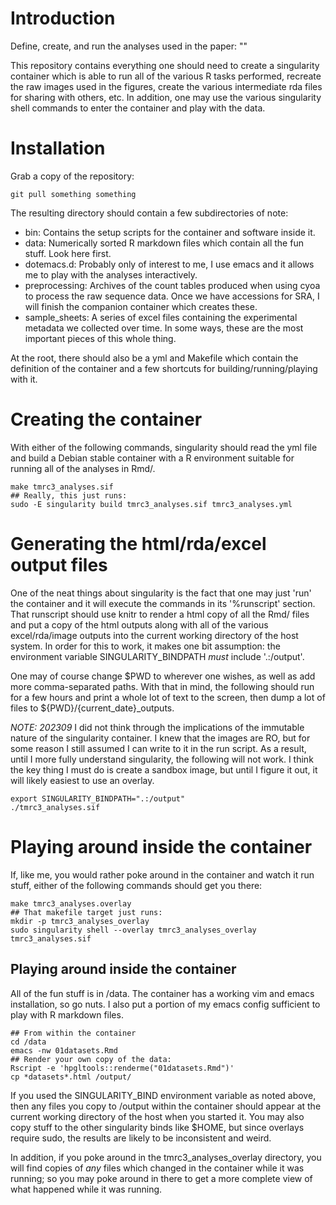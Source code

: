 # Introduction

Define, create, and run the analyses used in the paper: ""

This repository contains everything one should need to create a
singularity container which is able to run all of the various R
tasks performed, recreate the raw images used in the figures, create
the various intermediate rda files for sharing with others, etc.  In
addition, one may use the various singularity shell commands to enter
the container and play with the data.

# Installation

Grab a copy of the repository:

```{bash, eval=FALSE}
git pull something something
```

The resulting directory should contain a few subdirectories of note:

* bin: Contains the setup scripts for the container and software
  inside it.
* data: Numerically sorted R markdown files which contain all the fun
  stuff.  Look here first.
* dotemacs.d: Probably only of interest to me, I use emacs and it
  allows me to play with the analyses interactively.
* preprocessing: Archives of the count tables produced when using cyoa
  to process the raw sequence data. Once we have accessions for SRA, I
  will finish the companion container which creates these.
* sample_sheets: A series of excel files containing the experimental
  metadata we collected over time.  In some ways, these are the most
  important pieces of this whole thing.

At the root, there should also be a yml and Makefile which contain the
definition of the container and a few shortcuts for
building/running/playing with it.

# Creating the container

With either of the following commands, singularity should read the yml
file and build a Debian stable container with a R environment suitable
for running all of the analyses in Rmd/.

```{bash, eval=FALSE}
make tmrc3_analyses.sif
## Really, this just runs:
sudo -E singularity build tmrc3_analyses.sif tmrc3_analyses.yml
```

# Generating the html/rda/excel output files

One of the neat things about singularity is the fact that one may just
'run' the container and it will execute the commands in its
'%runscript' section.  That runscript should use knitr to render a
html copy of all the Rmd/ files and put a copy of the html outputs
along with all of the various excel/rda/image outputs into the current
working directory of the host system.  In order for this to work, it
makes one bit assumption: the environment variable
SINGULARITY_BINDPATH _must_ include '.:/output'.

One may of course change $PWD to wherever one wishes, as well as add
more comma-separated paths.  With that in mind, the following should
run for a few hours and print a whole lot of text to the screen, then
dump a lot of files to ${PWD}/{current_date}_outputs.

*NOTE: 202309* I did not think through the implications of the
immutable nature of the singularity container.  I knew that the images
are RO, but for some reason I still assumed I can write to it in the
run script.  As a result, until I more fully understand singularity,
the following will not work.  I think the key thing I must do is
create a sandbox image, but until I figure it out, it will likely
easiest to use an overlay.

```{bash, eval=FALSE}
export SINGULARITY_BINDPATH=".:/output"
./tmrc3_analyses.sif
```

# Playing around inside the container

If, like me, you would rather poke around in the container and watch
it run stuff, either of the following commands should get you there:

```{bash, eval=FALSE}
make tmrc3_analyses.overlay
## That makefile target just runs:
mkdir -p tmrc3_analyses_overlay
sudo singularity shell --overlay tmrc3_analyses_overlay tmrc3_analyses.sif
```

## Playing around inside the container

All of the fun stuff is in /data.  The container has a working vim and
emacs installation, so go nuts. I also put a portion of my emacs
config sufficient to play with R markdown files.

```{bash, eval=FALSE}
## From within the container
cd /data
emacs -nw 01datasets.Rmd
## Render your own copy of the data:
Rscript -e 'hpgltools::renderme("01datasets.Rmd")'
cp *datasets*.html /output/
```

If you used the SINGULARITY_BIND environment variable as noted above,
then any files you copy to /output within the container should appear
at the current working directory of the host when you started it.  You
may also copy stuff to the other singularity binds like $HOME, but
since overlays require sudo, the results are likely to be inconsistent
and weird.

In addition, if you poke around in the tmrc3_analyses_overlay
directory, you will find copies of _any_ files which changed in the
container while it was running; so you may poke around in there to get
a more complete view of what happened while it was running.
